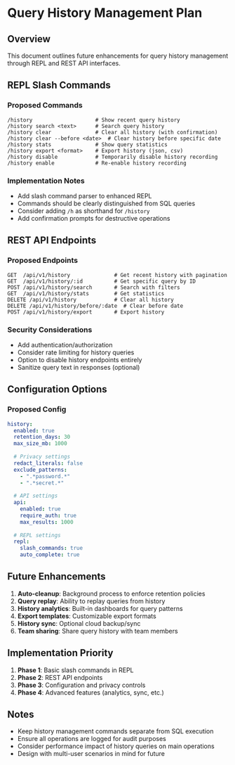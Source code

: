 # Query History Management Plan

## Overview
This document outlines future enhancements for query history management through REPL and REST API interfaces.

## REPL Slash Commands

### Proposed Commands
```
/history                    # Show recent query history
/history search <text>      # Search query history
/history clear              # Clear all history (with confirmation)
/history clear --before <date>  # Clear history before specific date
/history stats              # Show query statistics
/history export <format>    # Export history (json, csv)
/history disable            # Temporarily disable history recording
/history enable             # Re-enable history recording
```

### Implementation Notes
- Add slash command parser to enhanced REPL
- Commands should be clearly distinguished from SQL queries
- Consider adding `/h` as shorthand for `/history`
- Add confirmation prompts for destructive operations

## REST API Endpoints

### Proposed Endpoints
```
GET  /api/v1/history              # Get recent history with pagination
GET  /api/v1/history/:id          # Get specific query by ID
POST /api/v1/history/search       # Search with filters
GET  /api/v1/history/stats        # Get statistics
DELETE /api/v1/history            # Clear all history
DELETE /api/v1/history/before/:date  # Clear before date
POST /api/v1/history/export       # Export history
```

### Security Considerations
- Add authentication/authorization
- Consider rate limiting for history queries
- Option to disable history endpoints entirely
- Sanitize query text in responses (optional)

## Configuration Options

### Proposed Config
```yaml
history:
  enabled: true
  retention_days: 30
  max_size_mb: 1000
  
  # Privacy settings
  redact_literals: false
  exclude_patterns:
    - ".*password.*"
    - ".*secret.*"
  
  # API settings
  api:
    enabled: true
    require_auth: true
    max_results: 1000
  
  # REPL settings  
  repl:
    slash_commands: true
    auto_complete: true
```

## Future Enhancements

1. **Auto-cleanup**: Background process to enforce retention policies
2. **Query replay**: Ability to replay queries from history
3. **History analytics**: Built-in dashboards for query patterns
4. **Export templates**: Customizable export formats
5. **History sync**: Optional cloud backup/sync
6. **Team sharing**: Share query history with team members

## Implementation Priority

1. **Phase 1**: Basic slash commands in REPL
2. **Phase 2**: REST API endpoints
3. **Phase 3**: Configuration and privacy controls
4. **Phase 4**: Advanced features (analytics, sync, etc.)

## Notes
- Keep history management commands separate from SQL execution
- Ensure all operations are logged for audit purposes
- Consider performance impact of history queries on main operations
- Design with multi-user scenarios in mind for future